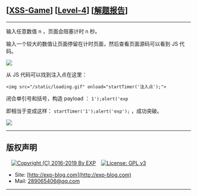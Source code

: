 ## [[XSS-Game](https://xss-game.appspot.com/)] [[Level-4](https://xss-game.appspot.com/level4)] [[解题报告](http://exp-blog.com/2019/02/15/pid-3329/)]

------

输入任意数值 n ，页面会阻塞计时 n 秒。

输入一个较大的数值让页面停留在计时页面，然后查看页面源码可以看到 JS 代码。

![](https://github.com/lyy289065406/CTF-Solving-Reports/blob/master/xss-game/level-4/imgs/01.png)

从 JS 代码可以找到注入点在这里：

`<img src="/static/loading.gif" onload="startTimer('注入点');">`

闭合单引号和括号，构造 payload ： `1');alert('exp`

即相当于变成这样： `startTimer('1');alert('exp');` ，成功突破。

![](https://github.com/lyy289065406/CTF-Solving-Reports/blob/master/xss-game/level-4/imgs/02.png)

------

## 版权声明

　[![Copyright (C) 2016-2019 By EXP](https://img.shields.io/badge/Copyright%20(C)-2016~2019%20By%20EXP-blue.svg)](http://exp-blog.com)　[![License: GPL v3](https://img.shields.io/badge/License-GPL%20v3-blue.svg)](https://www.gnu.org/licenses/gpl-3.0)
  

- Site: [http://exp-blog.com](http://exp-blog.com) 
- Mail: <a href="mailto:289065406@qq.com?subject=[EXP's Github]%20Your%20Question%20（请写下您的疑问）&amp;body=What%20can%20I%20help%20you?%20（需要我提供什么帮助吗？）">289065406@qq.com</a>


------
